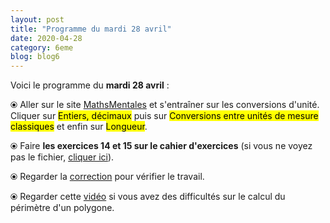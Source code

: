 ```yaml
---
layout: post
title: "Programme du mardi 28 avril"
date: 2020-04-28
category: 6eme
blog: blog6
---
```


Voici le programme du <b>mardi 28 avril</b> :

⦿ Aller sur le site <a href="http://mathsmentales.net/">MathsMentales</a> et s'entraîner sur les conversions d'unité.
<br>
Cliquer sur <mark>Entiers, décimaux</mark> puis sur <mark>Conversions entre unités de mesure classiques</mark> et enfin sur <mark>Longueur</mark>.
 
⦿ Faire <b>les exercices 14 et 15 sur le cahier d'exercices</b> (si vous ne voyez pas le fichier, <a href="/exercices/6eme/6eme_exercices_mardi_28_avril_2020.pdf">cliquer ici</a>). 

<object data="/exercices/6eme/6eme_exercices_mardi_28_avril_2020.pdf" width="100%" height="500" type='application/pdf'></object>

⦿ Regarder la <a class="correction" href="/exercices/6eme/6eme_exercices_mardi_28_avril_2020_corrections.pdf">correction</a> pour vérifier le travail.

⦿ Regarder cette <a class="video" href="https://youtu.be/w7n638xdT6E">vidéo</a> si vous avez des difficultés sur le calcul du périmètre d'un polygone.
